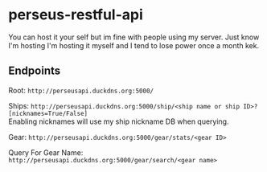 # perseus-restful-api
You can host it your self but im fine with people using my server. Just know I'm hosting I'm hosting it myself and I tend to lose power once a month kek.

## Endpoints
Root: `http://perseusapi.duckdns.org:5000/`

Ships: `http://perseusapi.duckdns.org:5000/ship/<ship name or ship ID>?[nicknames=True/False]` <br>
Enabling nicknames will use my ship nickname DB when querying.

Gear: `http://perseusapi.duckdns.org:5000/gear/stats/<gear ID>`

Query For Gear Name: `http://perseusapi.duckdns.org:5000/gear/search/<gear name>`

